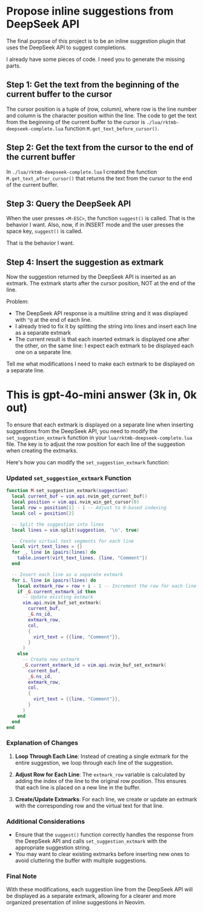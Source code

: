 # Propose inline suggestions from DeepSeek API

The final purpose of this project is to be an inline suggestion plugin that uses the DeepSeek API to suggest completions.

I already have some pieces of code.
I need you to generate the missing parts.

## Step 1: Get the text from the beginning of the current buffer to the cursor

The cursor position is a tuple of (row, column), where row is the line number and column is the character position within the line.
The code to get the text from the beginning of the current buffer to the cursor is `./lua/rktmb-deepseek-complete.lua` function `M.get_text_before_cursor()`.

## Step 2: Get the text from the cursor to the end of the current buffer

In `./lua/rktmb-deepseek-complete.lua` I created the function `M.get_text_after_cursor()` 
that returns the text from the cursor to the end of the current buffer.

## Step 3: Query the DeepSeek API

When the user presses `<M-ESC>`, the function `suggest()` is called. That is the behavior I want.
Also, now, if in INSERT mode and the user presses the space key, `suggest()` is called.

That is the behavior I want.

## Step 4: Insert the suggestion as extmark

Now the suggestion returned by the DeepSeek API is inserted as an extmark.
The extmark starts after the cursor position, NOT at the end of the line.

Problem: 
- The DeepSeek API response is a multiline string and it was displayed with `^@` at the end of each line.
- I already tried to fix it by splitting the string into lines and insert each line as a separate extmark
- The current result is that each inserted extmark is displayed one after the other, on the same line: I expect each extmark to be displayed each one on a separate line.

Tell me what modifications I need to make each extmark to be displayed on a separate line.




# This is gpt-4o-mini answer (3k in, 0k out)

To ensure that each extmark is displayed on a separate line when inserting suggestions from the DeepSeek API, you need to modify the `set_suggestion_extmark` function in your `lua/rktmb-deepseek-complete.lua` file. The key is to adjust the row position for each line of the suggestion when creating the extmarks.

Here's how you can modify the `set_suggestion_extmark` function:

### Updated `set_suggestion_extmark` Function

```lua
function M.set_suggestion_extmark(suggestion)
  local current_buf = vim.api.nvim_get_current_buf()
  local position = vim.api.nvim_win_get_cursor(0)
  local row = position[1] - 1 -- Adjust to 0-based indexing
  local col = position[2]

  -- Split the suggestion into lines
  local lines = vim.split(suggestion, '\n', true)

  -- Create virtual text segments for each line
  local virt_text_lines = {}
  for _, line in ipairs(lines) do
    table.insert(virt_text_lines, {line, "Comment"})
  end

  -- Insert each line as a separate extmark
  for i, line in ipairs(lines) do
    local extmark_row = row + i - 1 -- Increment the row for each line
    if _G.current_extmark_id then
      -- Update existing extmark
      vim.api.nvim_buf_set_extmark(
        current_buf,
        _G.ns_id,
        extmark_row,
        col,
        {
          virt_text = {{line, "Comment"}},
        }
      )
    else
      -- Create new extmark
      _G.current_extmark_id = vim.api.nvim_buf_set_extmark(
        current_buf,
        _G.ns_id,
        extmark_row,
        col,
        {
          virt_text = {{line, "Comment"}},
        }
      )
    end
  end
end
```

### Explanation of Changes

1. **Loop Through Each Line**: Instead of creating a single extmark for the entire suggestion, we loop through each line of the suggestion.
  
2. **Adjust Row for Each Line**: The `extmark_row` variable is calculated by adding the index of the line to the original row position. This ensures that each line is placed on a new line in the buffer.

3. **Create/Update Extmarks**: For each line, we create or update an extmark with the corresponding row and the virtual text for that line.

### Additional Considerations

- Ensure that the `suggest()` function correctly handles the response from the DeepSeek API and calls `set_suggestion_extmark` with the appropriate suggestion string.
- You may want to clear existing extmarks before inserting new ones to avoid cluttering the buffer with multiple suggestions.

### Final Note

With these modifications, each suggestion line from the DeepSeek API will be displayed as a separate extmark, allowing for a clearer and more organized presentation of inline suggestions in Neovim.

